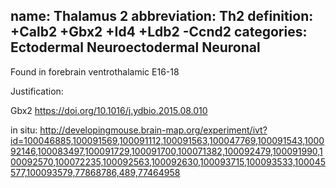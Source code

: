 name: Thalamus 2
abbreviation: Th2
definition: +Calb2 +Gbx2 +Id4 +Ldb2 -Ccnd2
categories: Ectodermal Neuroectodermal Neuronal
---

Found in forebrain ventrothalamic E16-18

Justification:

Gbx2 
https://doi.org/10.1016/j.ydbio.2015.08.010

in situ: http://developingmouse.brain-map.org/experiment/ivt?id=100046885,100091569,100091112,100091563,100047769,100091543,100092146,100083497,100091729,100091700,100071382,100092479,100091990,100092570,100072235,100092563,100092630,100093715,100093533,100045577,100093579,77868786,489,77464958
